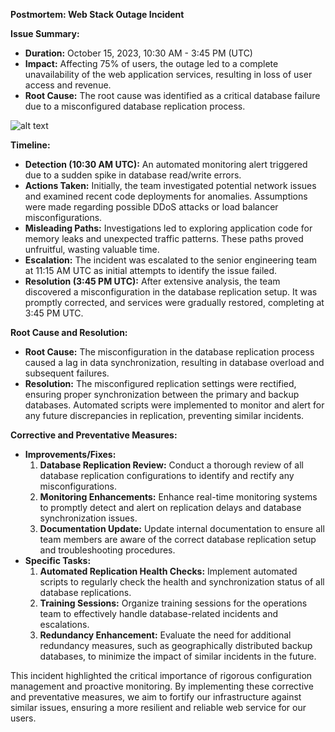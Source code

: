 **Postmortem: Web Stack Outage Incident**

**Issue Summary:**
- **Duration:** October 15, 2023, 10:30 AM - 3:45 PM (UTC)
- **Impact:** Affecting 75% of users, the outage led to a complete unavailability of the web application services, resulting in loss of user access and revenue.
- **Root Cause:** The root cause was identified as a critical database failure due to a misconfigured database replication process.

![alt text](https://github.com/dominic-g/alx-system_engineering-devops/0x19-postmortem/pQ9YzVY.gif)

**Timeline:**
- **Detection (10:30 AM UTC):** An automated monitoring alert triggered due to a sudden spike in database read/write errors.
- **Actions Taken:** Initially, the team investigated potential network issues and examined recent code deployments for anomalies. Assumptions were made regarding possible DDoS attacks or load balancer misconfigurations.
- **Misleading Paths:** Investigations led to exploring application code for memory leaks and unexpected traffic patterns. These paths proved unfruitful, wasting valuable time.
- **Escalation:** The incident was escalated to the senior engineering team at 11:15 AM UTC as initial attempts to identify the issue failed.
- **Resolution (3:45 PM UTC):** After extensive analysis, the team discovered a misconfiguration in the database replication setup. It was promptly corrected, and services were gradually restored, completing at 3:45 PM UTC.

**Root Cause and Resolution:**
- **Root Cause:** The misconfiguration in the database replication process caused a lag in data synchronization, resulting in database overload and subsequent failures.
- **Resolution:** The misconfigured replication settings were rectified, ensuring proper synchronization between the primary and backup databases. Automated scripts were implemented to monitor and alert for any future discrepancies in replication, preventing similar incidents.

**Corrective and Preventative Measures:**
- **Improvements/Fixes:**
  1. **Database Replication Review:** Conduct a thorough review of all database replication configurations to identify and rectify any misconfigurations.
  2. **Monitoring Enhancements:** Enhance real-time monitoring systems to promptly detect and alert on replication delays and database synchronization issues.
  3. **Documentation Update:** Update internal documentation to ensure all team members are aware of the correct database replication setup and troubleshooting procedures.
- **Specific Tasks:**
  1. **Automated Replication Health Checks:** Implement automated scripts to regularly check the health and synchronization status of all database replications.
  2. **Training Sessions:** Organize training sessions for the operations team to effectively handle database-related incidents and escalations.
  3. **Redundancy Enhancement:** Evaluate the need for additional redundancy measures, such as geographically distributed backup databases, to minimize the impact of similar incidents in the future.

This incident highlighted the critical importance of rigorous configuration management and proactive monitoring. By implementing these corrective and preventative measures, we aim to fortify our infrastructure against similar issues, ensuring a more resilient and reliable web service for our users.